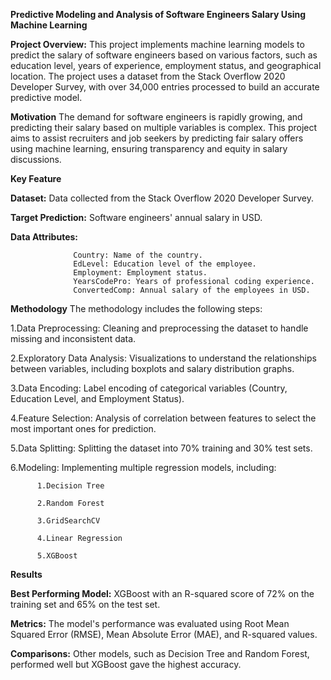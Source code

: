 ******Predictive Modeling and Analysis of Software Engineers Salary Using Machine Learning******

****Project Overview:****
This project implements machine learning models to predict the salary of software engineers based on various factors, such as education level, years of experience, employment status, and geographical location. The project uses a dataset from the Stack Overflow 2020 Developer Survey, with over 34,000 entries processed to build an accurate predictive model.

****Motivation****
The demand for software engineers is rapidly growing, and predicting their salary based on multiple variables is complex. This project aims to assist recruiters and job seekers by predicting fair salary offers using machine learning, ensuring transparency and equity in salary discussions.

****Key Feature****

**Dataset:** Data collected from the Stack Overflow 2020 Developer Survey.

**Target Prediction:** Software engineers' annual salary in USD.

**Data Attributes:**

                  Country: Name of the country.
                  EdLevel: Education level of the employee.
                  Employment: Employment status.
                  YearsCodePro: Years of professional coding experience.
                  ConvertedComp: Annual salary of the employees in USD.


****Methodology****
The methodology includes the following steps:

1.Data Preprocessing: Cleaning and preprocessing the dataset to handle missing and inconsistent data.

2.Exploratory Data Analysis: Visualizations to understand the relationships between variables, including boxplots and salary distribution graphs.

3.Data Encoding: Label encoding of categorical variables (Country, Education Level, and Employment Status).

4.Feature Selection: Analysis of correlation between features to select the most important ones for prediction.

5.Data Splitting: Splitting the dataset into 70% training and 30% test sets.

6.Modeling: Implementing multiple regression models, including:

          1.Decision Tree
          
          2.Random Forest
          
          3.GridSearchCV
          
          4.Linear Regression
          
          5.XGBoost
          
****Results****

**Best Performing Model:** XGBoost with an R-squared score of 72% on the training set and 65% on the test set.

**Metrics:** The model's performance was evaluated using Root Mean Squared Error (RMSE), Mean Absolute Error (MAE), and R-squared values.

**Comparisons:** Other models, such as Decision Tree and Random Forest, performed well but XGBoost gave the highest accuracy.
